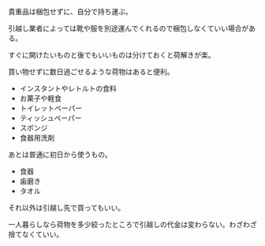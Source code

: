 貴重品は梱包せずに、自分で持ち運ぶ。

引越し業者によっては靴や服を別途運んでくれるので梱包しなくていい場合がある。

すぐに開けたいものと後でもいいものは分けておくと荷解きが楽。

買い物せずに数日過ごせるような荷物はあると便利。

- インスタントやレトルトの食料
- お菓子や軽食
- トイレットペーパー
- ティッシュペーパー
- スポンジ
- 食器用洗剤

あとは普通に初日から使うもの。

- 食器
- 歯磨き
- タオル

それ以外は引越し先で買ってもいい。

一人暮らしなら荷物を多少絞ったところで引越しの代金は変わらない。わざわざ捨てなくていい。
